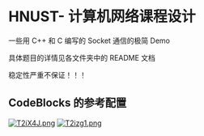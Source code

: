 # HNUST- 计算机网络课程设计
一些用 C++ 和 C 编写的 Socket 通信的极简 Demo

具体题目的详情见各文件夹中的 README 文档

稳定性严重不保证！！！

## CodeBlocks 的参考配置

[![T2iX4J.png](https://s4.ax1x.com/2021/12/29/T2iX4J.png)](https://imgtu.com/i/T2iX4J)
[![T2izg1.png](https://s4.ax1x.com/2021/12/29/T2izg1.png)](https://imgtu.com/i/T2izg1)
